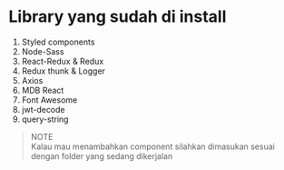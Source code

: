 # Library yang sudah di install

1. Styled components
2. Node-Sass
3. React-Redux & Redux
4. Redux thunk & Logger
5. Axios
6. MDB React
7. Font Awesome
8. jwt-decode
9. query-string


>NOTE\
Kalau mau menambahkan component silahkan dimasukan sesuai dengan folder yang sedang dikerjalan
